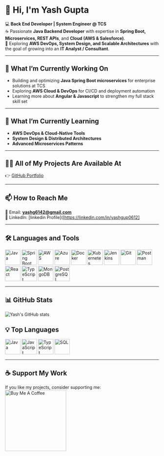 # 👋 Hi, I'm Yash Gupta  

💻 **Back End  Developer | System Engineer @ TCS**  
☕ Passionate **Java Backend Developer** with expertise in **Spring Boot, Microservices, REST APIs**, and **Cloud (AWS & Salesforce)**.  
🚀 Exploring **AWS DevOps, System Design, and Scalable Architectures** with the goal of growing into an **IT Analyst / Consultant**.  

---

## 🔭 What I’m Currently Working On  
- Building and optimizing **Java Spring Boot microservices** for enterprise solutions at TCS  
- Exploring **AWS Cloud & DevOps** for CI/CD and deployment automation  
- Learning more about **Angular & Javascript** to strengthen my full stack skill set  

---

## 🌱 What I’m Currently Learning  
- **AWS DevOps & Cloud-Native Tools**  
- **System Design & Distributed Architectures**  
- **Advanced Microservices Patterns**  

---

## 👨‍💻 All of My Projects Are Available At  
👉 [GitHub Portfolio](https://github.com/Yash-Gupta-hub?tab=repositories)  

---

## 📫 How to Reach Me  
📧 Email: **yashg6142@gmail.com**  
🔗 LinkedIn: [linkedin Profile]([https://linkedin.com/in/yashgup0612] 

---

## 🛠️ Languages and Tools  

<p align="left">
  <img src="https://cdn.jsdelivr.net/gh/devicons/devicon/icons/java/java-original.svg" alt="Java" width="50" height="50"/>
  <img src="https://cdn.jsdelivr.net/gh/devicons/devicon/icons/spring/spring-original.svg" alt="Spring Boot" width="50" height="50"/>
  <img src="https://cdn.jsdelivr.net/gh/devicons/devicon/icons/amazonwebservices/amazonwebservices-original.svg" alt="AWS" width="50" height="50"/>
  <img src="https://cdn.jsdelivr.net/gh/devicons/devicon/icons/azure/azure-original.svg" alt="Azure" width="50" height="50"/>
  <img src="https://cdn.jsdelivr.net/gh/devicons/devicon/icons/docker/docker-original.svg" alt="Docker" width="50" height="50"/>
  <img src="https://cdn.jsdelivr.net/gh/devicons/devicon/icons/kubernetes/kubernetes-plain.svg" alt="Kubernetes" width="50" height="50"/>
  <img src="https://cdn.jsdelivr.net/gh/devicons/devicon/icons/jenkins/jenkins-original.svg" alt="Jenkins" width="50" height="50"/>
  <img src="https://cdn.jsdelivr.net/gh/devicons/devicon/icons/git/git-original.svg" alt="Git" width="50" height="50"/>
  <img src="https://cdn.jsdelivr.net/gh/devicons/devicon/icons/postman/postman-original.svg" alt="Postman" width="50" height="50"/>
  <img src="https://cdn.jsdelivr.net/gh/devicons/devicon/icons/react/react-original.svg" alt="React" width="50" height="50"/>
  <img src="https://cdn.jsdelivr.net/gh/devicons/devicon/icons/typescript/typescript-original.svg" alt="TypeScript" width="50" height="50"/>
  <img src="https://cdn.jsdelivr.net/gh/devicons/devicon/icons/mongodb/mongodb-original.svg" alt="MongoDB" width="50" height="50"/>
  <img src="https://cdn.jsdelivr.net/gh/devicons/devicon/icons/postgresql/postgresql-original.svg" alt="PostgreSQL" width="50" height="50"/>
</p>

---

## 📊 GitHub Stats  

![Yash's GitHub stats](https://github-readme-stats.vercel.app/api?username=YOURUSERNAME&show_icons=true&theme=tokyonight)  

## 💡 Top Languages

<p align="left">
  <img src="https://cdn.jsdelivr.net/gh/devicons/devicon/icons/java/java-original.svg" alt="Java" width="50" height="50"/>
  <img src="https://cdn.jsdelivr.net/gh/devicons/devicon/icons/javascript/javascript-original.svg" alt="JavaScript" width="50" height="50"/>
  <img src="https://cdn.jsdelivr.net/gh/devicons/devicon/icons/typescript/typescript-original.svg" alt="TypeScript" width="50" height="50"/>
  <img src="https://cdn.jsdelivr.net/gh/devicons/devicon/icons/postgresql/postgresql-original.svg" alt="SQL" width="50" height="50"/>
</p>


---

## ☕ Support My Work  
If you like my projects, consider supporting me:  
<a href="https://www.buymeacoffee.com/YOURUSERNAME" target="_blank">
  <img src="https://cdn.buymeacoffee.com/buttons/v2/default-yellow.png" alt="Buy Me A Coffee" width="200"/>
</a>
